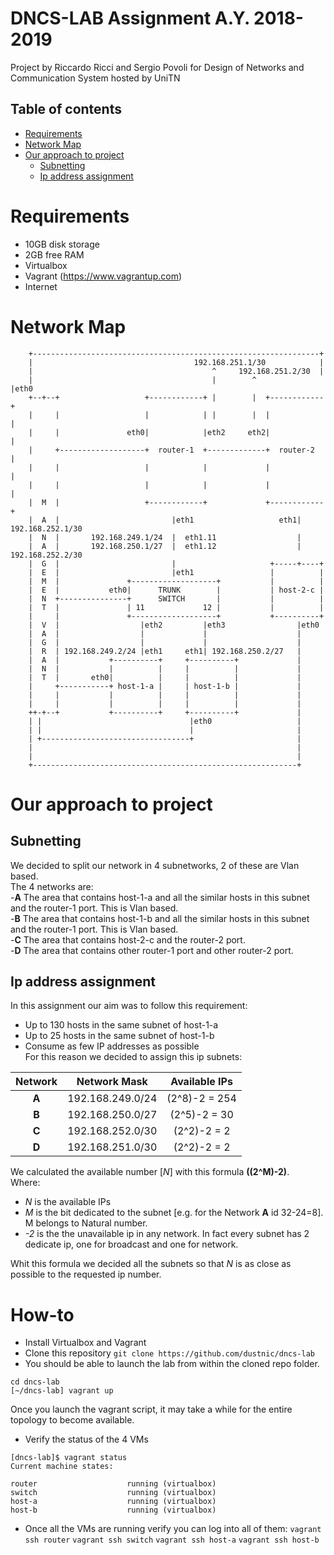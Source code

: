 # DNCS-LAB Assignment A.Y. 2018-2019

Project by Riccardo Ricci and Sergio Povoli for Design of Networks and Communication System hosted by UniTN

## Table of contents
* [Requirements](#requirements)
* [Network Map](#network-map)
* [Our approach to project](#our-approach-to-project)  
  * [Subnetting](#subnetting)  
  * [Ip address assignment](#ip-address-assignment)


# Requirements
 - 10GB disk storage
 - 2GB free RAM
 - Virtualbox
 - Vagrant (https://www.vagrantup.com)
 - Internet

# Network Map


        +----------------------------------------------------------------+
        |                                    192.168.251.1/30            |
        |                                        ^     192.168.251.2/30  |
        |                                        |        ^              |eth0
        +--+--+                   +------------+ |        |  +------------+
        |     |                   |            | |        |  |            |
        |     |               eth0|            |eth2     eth2|            |
        |     +-------------------+  router-1  +-------------+  router-2  |
        |     |                   |            |             |            |
        |     |                   |            |             |            |
        |  M  |                   +------------+             +------------+
        |  A  |                         |eth1                   eth1| 192.168.252.1/30
        |  N  |       192.168.249.1/24  |  eth1.11                  |
        |  A  |       192.168.250.1/27  |  eth1.12                  | 192.168.252.2/30
        |  G  |                         |                     +-----+----+
        |  E  |                         |eth1                 |          |
        |  M  |               +-------------------+           |          |
        |  E  |           eth0|      TRUNK        |           | host-2-c |
        |  N  +---------------+      SWITCH       |           |          |
        |  T  |               | 11             12 |           |          |
        |     |               +-------------------+           +----------+
        |  V  |                  |eth2         |eth3                |eth0
        |  A  |                  |             |                    |
        |  G  |                  |             |                    |
        |  R  | 192.168.249.2/24 |eth1     eth1| 192.168.250.2/27   |
        |  A  |           +----------+     +----------+             |
        |  N  |           |          |     |          |             |
        |  T  |       eth0|          |     |          |             |
        |     +-----------+ host-1-a |     | host-1-b |             |
        |     |           |          |     |          |             |
        |     |           |          |     |          |             |
        ++-+--+           +----------+     +----------+             |
        | |                                 |eth0                   |
        | |                                 |                       | 
        | +---------------------------------+                       |
        |                                                           |
        |                                                           |
        +-----------------------------------------------------------+

# Our approach to project

## Subnetting
We decided to split our network in 4 subnetworks, 2 of these are Vlan based.  
The 4 networks are:  
-**A** The area that contains host-1-a and all the similar hosts in this subnet and the router-1 port. This is Vlan based.  
-**B** The area that contains host-1-b and all the similar hosts in this subnet and the router-1 port. This is Vlan based.  
-**C** The area that contains host-2-c and the router-2 port.  
-**D** The area that contains other router-1 port and other router-2 port.

## Ip address assignment
In this assignment our aim was to follow this requirement:  
- Up to 130 hosts in the same subnet of host-1-a  
- Up to 25 hosts in the same subnet of host-1-b  
- Consume as few IP addresses as possible  
For this reason we decided to assign this ip subnets:

| Network |     Network Mask      | Available IPs |
|:-------:|:---------------------:|:-------------:|
|   **A** |   192.168.249.0/24    | (2^8)-2 = 254 |
|   **B** |   192.168.250.0/27    | (2^5)-2 = 30  |
|   **C** |   192.168.252.0/30    | (2^2)-2 = 2   |
|   **D** |   192.168.251.0/30    | (2^2)-2 = 2   |  

We calculated the available number [*N*] with this formula **((2^M)-2)**.  
Where:  
- *N* is the available IPs  
- *M* is the bit dedicated to the subnet [e.g. for the Network **A** id 32-24=8]. M belongs to Natural number.
- *-2* is the the unavailable ip in any network. In fact every subnet has 2 dedicate ip, one for broadcast and one for network.  

Whit this formula we decided all the subnets so that *N* is as close as possible to the requested ip number.

# How-to
 - Install Virtualbox and Vagrant
 - Clone this repository
`git clone https://github.com/dustnic/dncs-lab`
 - You should be able to launch the lab from within the cloned repo folder.
```
cd dncs-lab
[~/dncs-lab] vagrant up
```
Once you launch the vagrant script, it may take a while for the entire topology to become available.
 - Verify the status of the 4 VMs
 ```
 [dncs-lab]$ vagrant status                                                                                                                                                                
Current machine states:

router                    running (virtualbox)
switch                    running (virtualbox)
host-a                    running (virtualbox)
host-b                    running (virtualbox)
```
- Once all the VMs are running verify you can log into all of them:
`vagrant ssh router`
`vagrant ssh switch`
`vagrant ssh host-a`
`vagrant ssh host-b`
